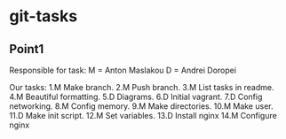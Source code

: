 # git-tasks

## Point1

Responsible for task:
    M = Anton Maslakou
    D = Andrei Doropei

Our tasks:
    1.M Make branch.
    2.M Push branch.
    3.M List tasks in readme.
    4.M Beautiful formatting.
    5.D Diagrams.
    6.D Initial vagrant.
    7.D Config networking.
    8.M Config memory.
    9.M Make directories.
    10.M Make user.
    11.D Make init script.
    12.M Set variables.
    13.D Install nginx
    14.M Configure nginx

